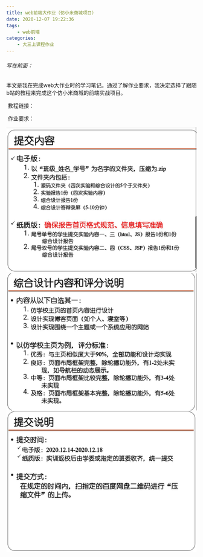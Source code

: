 ```yaml
---
title: web前端大作业（仿小米商城项目）
date: 2020-12-07 19:22:36
tags:
	- web前端
categories:
	- 大三上课程作业
---
```


###### 写在前面：

​		本文是我在完成web大作业时的学习笔记。通过了解作业要求，我决定选择了跟随b站的教程来完成这个仿小米商城的前端实战项目。

​		教程链接：

[ html+css+js实战项目 仿小米商城]: https://www.bilibili.com/video/BV1yp4y1a7jU/?spm_id_from=333.788.recommend_more_video.0



​		作业要求：

<img src="https://raw.githubusercontent.com/rabbitcat04261028/picgo/master/%E5%89%8D%E7%AB%AF%E4%BD%9C%E4%B8%9A%E6%8F%90%E4%BA%A4%E5%86%85%E5%AE%B9.jpg" style="zoom:50%;" />

<img src="https://raw.githubusercontent.com/rabbitcat04261028/picgo/master/%E5%89%8D%E7%AB%AF%E4%BD%9C%E4%B8%9A%E8%A6%81%E6%B1%82.jpg" style="zoom:50%;" />

<img src="web前端大作业（仿小米商城项目）.assets/前端作业提交说明.jpg" style="zoom:50%;" />
